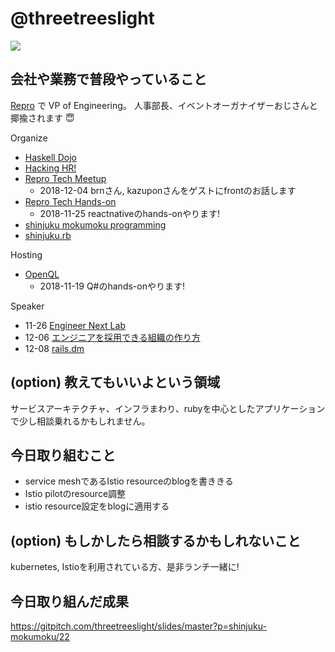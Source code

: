 # @threetreeslight

![](https://avatars3.githubusercontent.com/u/1057490?s=100&v=4)

## 会社や業務で普段やっていること

[Repro](https://repro.io) で VP of Engineering。
人事部長、イベントオーガナイザーおじさんと揶揄されます :innocent:

Organize

- [Haskell Dojo](https://shinjukuhs.connpass.com/)
- [Hacking HR!](https://hacking-hr.connpass.com/)
- [Repro Tech Meetup](https://repro-tech.connpass.com/)
  - 2018-12-04 brnさん, kazuponさんをゲストにfrontのお話します
- [Repro Tech Hands-on](https://repro-tech.connpass.com/)
  - 2018-11-25 reactnativeのhands-onやります!
- [shinjuku mokumoku programming](https://shinjuku-mokumoku.connpass.com/)
- [shinjuku.rb](https://shinjukurb.connpass.com/)

Hosting

- [OpenQL](https://openql.connpass.com/)
  - 2018-11-19 Q#のhands-onやります!

Speaker

- 11-26 [Engineer Next Lab](https://findy.connpass.com/event/105157/)
- 12-06 [エンジニアを採用できる組織の作り方](https://scouty.connpass.com/event/101556/preview/)
- 12-08 [rails.dm](https://techplay.jp/event/702297)

## (option) 教えてもいいよという領域

サービスアーキテクチャ、インフラまわり、rubyを中心としたアプリケーションで少し相談乗れるかもしれません。

## 今日取り組むこと

- service meshであるIstio resourceのblogを書ききる
- Istio pilotのresource調整
- istio resource設定をblogに適用する

## (option) もしかしたら相談するかもしれないこと

kubernetes, Istioを利用されている方、是非ランチ一緒に!

## 今日取り組んだ成果

https://gitpitch.com/threetreeslight/slides/master?p=shinjuku-mokumoku/22
